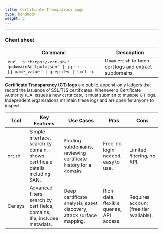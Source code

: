```yaml
---
title: Certificate Transparency Logs
type: handbook
weight: 6
---
```

---

### Cheat sheet

| Command | Description |
|---------|-------------|
| `curl -s "https://crt.sh/?q=domain&output=json" \| jq -r '.[].name_value' \| grep dev \| sort -u` | Uses crt.sh to fetch cert logs and extract subdomains. |



**Certificate Transparency (CT) logs** are public, append-only ledgers that record the issuance of SSL/TLS certificates. Whenever a Certificate Authority (CA) issues a new certificate, it must submit it to multiple CT logs. Independent organisations maintain these logs and are open for anyone to inspect.

| Tool     | Key Features                                                                 | Use Cases                                                        | Pros                                              | Cons                                  |
|----------|------------------------------------------------------------------------------|------------------------------------------------------------------|---------------------------------------------------|---------------------------------------|
| crt.sh   | Simple interface, search by domain, shows certificate details including SAN. | Finding subdomains, reviewing certificate history for a domain.  | Free, no login needed, easy to use.               | Limited filtering, no API.            |
| Censys   | Advanced filters, search by cert fields, domains, IPs; includes metadata.    | Deep certificate analysis, asset discovery, attack surface mapping. | Rich data, flexible queries, API access.          | Requires account (free tier available). |
